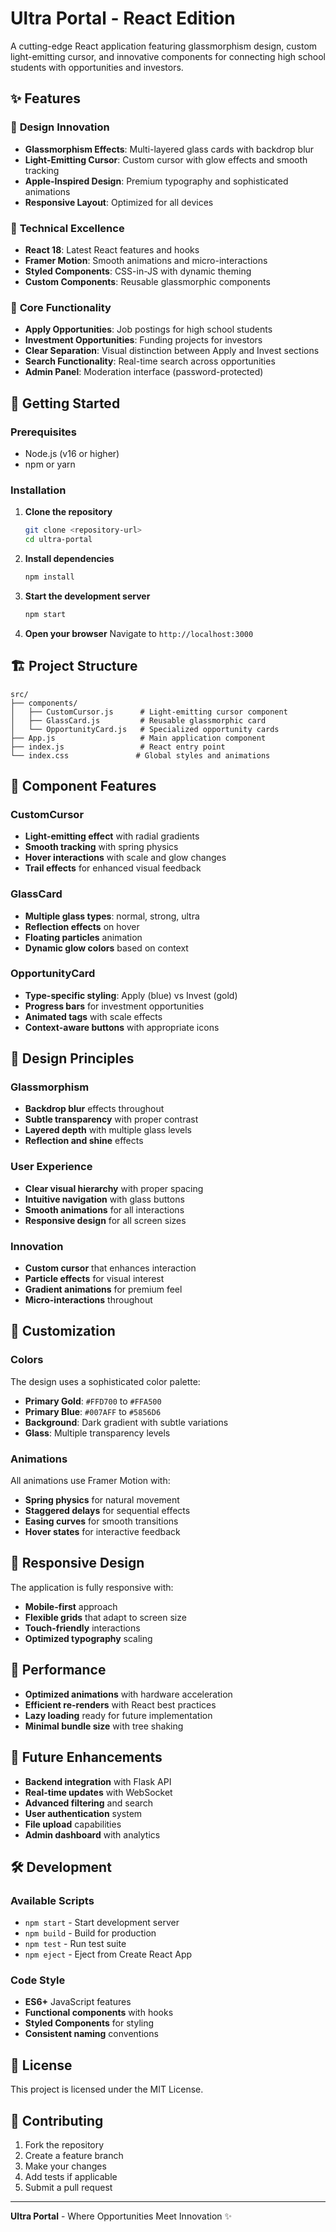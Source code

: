 # Ultra Portal - React Edition

A cutting-edge React application featuring glassmorphism design, custom light-emitting cursor, and innovative components for connecting high school students with opportunities and investors.

## ✨ Features

### 🎨 **Design Innovation**
- **Glassmorphism Effects**: Multi-layered glass cards with backdrop blur
- **Light-Emitting Cursor**: Custom cursor with glow effects and smooth tracking
- **Apple-Inspired Design**: Premium typography and sophisticated animations
- **Responsive Layout**: Optimized for all devices

### 🔧 **Technical Excellence**
- **React 18**: Latest React features and hooks
- **Framer Motion**: Smooth animations and micro-interactions
- **Styled Components**: CSS-in-JS with dynamic theming
- **Custom Components**: Reusable glassmorphic components

### 🎯 **Core Functionality**
- **Apply Opportunities**: Job postings for high school students
- **Investment Opportunities**: Funding projects for investors
- **Clear Separation**: Visual distinction between Apply and Invest sections
- **Search Functionality**: Real-time search across opportunities
- **Admin Panel**: Moderation interface (password-protected)

## 🚀 Getting Started

### Prerequisites
- Node.js (v16 or higher)
- npm or yarn

### Installation

1. **Clone the repository**
   ```bash
   git clone <repository-url>
   cd ultra-portal
   ```

2. **Install dependencies**
   ```bash
   npm install
   ```

3. **Start the development server**
   ```bash
   npm start
   ```

4. **Open your browser**
   Navigate to `http://localhost:3000`

## 🏗️ Project Structure

```
src/
├── components/
│   ├── CustomCursor.js      # Light-emitting cursor component
│   ├── GlassCard.js         # Reusable glassmorphic card
│   └── OpportunityCard.js   # Specialized opportunity cards
├── App.js                   # Main application component
├── index.js                 # React entry point
└── index.css               # Global styles and animations
```

## 🎨 Component Features

### CustomCursor
- **Light-emitting effect** with radial gradients
- **Smooth tracking** with spring physics
- **Hover interactions** with scale and glow changes
- **Trail effects** for enhanced visual feedback

### GlassCard
- **Multiple glass types**: normal, strong, ultra
- **Reflection effects** on hover
- **Floating particles** animation
- **Dynamic glow colors** based on context

### OpportunityCard
- **Type-specific styling**: Apply (blue) vs Invest (gold)
- **Progress bars** for investment opportunities
- **Animated tags** with scale effects
- **Context-aware buttons** with appropriate icons

## 🎯 Design Principles

### Glassmorphism
- **Backdrop blur** effects throughout
- **Subtle transparency** with proper contrast
- **Layered depth** with multiple glass levels
- **Reflection and shine** effects

### User Experience
- **Clear visual hierarchy** with proper spacing
- **Intuitive navigation** with glass buttons
- **Smooth animations** for all interactions
- **Responsive design** for all screen sizes

### Innovation
- **Custom cursor** that enhances interaction
- **Particle effects** for visual interest
- **Gradient animations** for premium feel
- **Micro-interactions** throughout

## 🔧 Customization

### Colors
The design uses a sophisticated color palette:
- **Primary Gold**: `#FFD700` to `#FFA500`
- **Primary Blue**: `#007AFF` to `#5856D6`
- **Background**: Dark gradient with subtle variations
- **Glass**: Multiple transparency levels

### Animations
All animations use Framer Motion with:
- **Spring physics** for natural movement
- **Staggered delays** for sequential effects
- **Easing curves** for smooth transitions
- **Hover states** for interactive feedback

## 📱 Responsive Design

The application is fully responsive with:
- **Mobile-first** approach
- **Flexible grids** that adapt to screen size
- **Touch-friendly** interactions
- **Optimized typography** scaling

## 🚀 Performance

- **Optimized animations** with hardware acceleration
- **Efficient re-renders** with React best practices
- **Lazy loading** ready for future implementation
- **Minimal bundle size** with tree shaking

## 🔮 Future Enhancements

- **Backend integration** with Flask API
- **Real-time updates** with WebSocket
- **Advanced filtering** and search
- **User authentication** system
- **File upload** capabilities
- **Admin dashboard** with analytics

## 🛠️ Development

### Available Scripts

- `npm start` - Start development server
- `npm build` - Build for production
- `npm test` - Run test suite
- `npm eject` - Eject from Create React App

### Code Style

- **ES6+** JavaScript features
- **Functional components** with hooks
- **Styled Components** for styling
- **Consistent naming** conventions

## 📄 License

This project is licensed under the MIT License.

## 🤝 Contributing

1. Fork the repository
2. Create a feature branch
3. Make your changes
4. Add tests if applicable
5. Submit a pull request

---

**Ultra Portal** - Where Opportunities Meet Innovation ✨ 